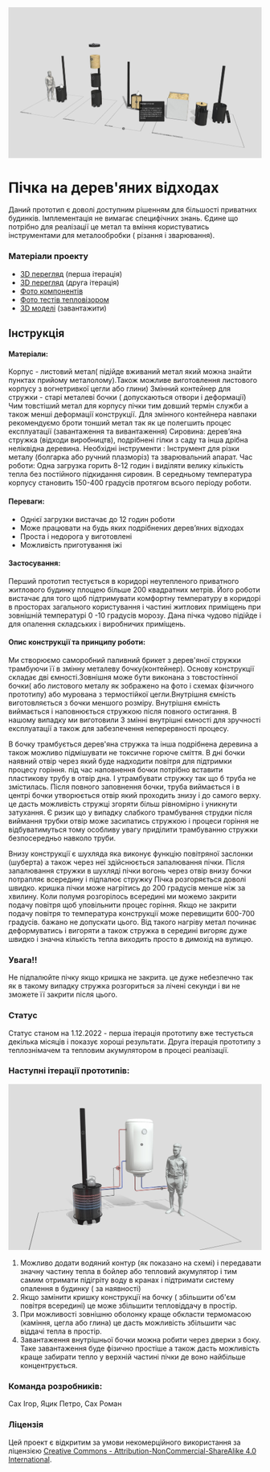 ![alt text](https://github.com/Ostriv-platform/Wood_chip_stove/blob/main/UA/Stove_model.jpg?raw=true)

# Пічка на дерев'яних відходах

Даний прототип є доволі доступним рішенням для більшості приватних будинків. Імплементація не вимагає  специфічних знань. Єдине що потрібно для реалізації це метал та вміння користуватись інструментами для металообробки ( різання і зварювання).

### Матеріали проекту

- [3D перегляд](https://sketchfab.com/3d-models/stove-prototype-10-52218750ea024a8d8f91d65e440f9fa2) (перша ітерація)
- [3D перегляд](https://sketchfab.com/3d-models/stove-prototype-20-52fff2d47ecf4f34a340b4a304733834) (друга ітерація)
- [Фото компонентів](https://github.com/Ostriv-platform/Wood_chip_stove/tree/main/UA/Photo/Preparations)
- [Фото тестів тепловізором](https://github.com/Ostriv-platform/Wood_chip_stove/tree/main/UA/Photo/Test)
- [3D моделі](https://github.com/Ostriv-platform/Wood_chip_stove/tree/main/UA/3D%20models) (завантажити)

## Інструкція

#### Матеріали: 
Корпус - листовий метал( підійде вживаний метал який можна знайти пунктах прийому металолому).Також можливе виготовлення листового корпусу з вогнетривкої цегли або глини)
Змінний контейнер для стружки -  старі металеві бочки ( допускаються отвори і  деформації)
Чим товстіший метал  для корпусу пічки тим  довший термін служби а також менші деформації конструкції. Для змінного контейнера навпаки рекомендуємо броти тонший метал так як це полегшить процес експлуатації (завантаження та вивантаження)
Сировина: дерев’яна стружка (відходи виробництв), подрібнені гілки  з саду та інша дрібна неліквідна деревина.
Необхідні інструменти : Інструмент для різки металу (болгарка або  ручний плазморіз) та  зварювальний апарат. 
Час роботи: Одна загрузка горить 8-12 годин і виділяти велику кількість тепла без  постійного підкидання сировин. В середньому температура корпусу становить 150-400 градусів  протягом всього періоду роботи.

#### Переваги:  
- Однієї загрузки вистачає до 12 годин  роботи
- Може працювати на будь яких подрібнених дерев’яних відходах
- Проста і недорога у виготовлені
- Можливість приготування іжі

#### Застосування:
Перший прототип тестується в  коридорі неутепленого  приватного житлового  будинку площею  більше 200 квадратних метрів. Його роботи вистачає для того щоб підтримувати комфортну температуру в коридорі в просторах загального користування і частині житлових приміщень при зовнішній температурі 0 -10 градусів морозу.
Дана пічка чудово підійде і для опалення складських і виробничих приміщень. 

#### Опис конструкції та принципу роботи:
Ми створюємо саморобний  паливний брикет з дерев'яної стружки  трамбуючи її в змінну металеву бочку(контейнер). 
Основу конструкції складає дві ємності.Зовнішня може бути виконана з товстостінної бочки( або листового металу  як зображено на фото і схемах фізичного прототипу) або мурована з термостійкої цегли.Внутрішня ємність виготовляється з бочки меншого розміру. Внутрішня ємність виймається і наповнюється стружкою після повного остигання. В нашому випадку ми виготовили 3 змінні внутрішні ємності для зручності експлуатації а також для забезпечення неперервності процесу. 

В бочку трамбується дерев'яна стружка та інша подрібнена деревина а також можливо підмішувати    не  токсичне горюче сміття. В  дні бочки  наявний отвір через який буде надходити повітря для підтримки процесу горіння. під час наповнення бочки потрібно вставити пластикову трубу  в отвір дна. І утрамбувати стружку так що б труба не змістилась. Після повного заповнення бочки, труба виймається і в центрі бочки  утворюється отвір який проходить знизу і до самого верху. це дасть можливість стружці згоряти більш рівномірно і уникнути затухання.  Є ризик  що у випадку слабкого трамбування струдки після виймання трубки отвір може засипатись стружкою і процеси горіння не відбуватимуться тому особливу увагу приділити трамбуванню стружки безпосередньо навколо труби. 

Внизу конструкції є шухляда яка виконує функцію повітряної заслонки (шуберта) а також через неї здійснюється запалювання пічки. 
Після запалювання  стружки в шухляді  пічки вогонь через отвір внизу бочки потрапляє всередину і підпалює стружку  Пічка розгоряється доволі швидко. кришка  пічки може нагрітись до 200 градусів менше ніж за хвилину. Коли полумя розгорілось всередині ми можемо закрити подачу повітря щоб уповільнити  процес горіння. Якщо не закрити подачу повітря то температура конструкції може перевищити 600-700 градусів. бажано не допускати цього. Від такого нагріву метал починає деформуватись і вигоряти а також стружка в середині вигоряє дуже швидко і значна кількість тепла виходить просто в димохід на вулицю.

### Увага!! 
Не підпалюйте  пічку якщо кришка не закрита. це дуже небезпечно так як в такому випадку стружка розгориться за лічені секунди і ви не зможете  її закрити після цього. 

### Статус
Статус станом на 1.12.2022 - перша ітерація прототипу вже тестується декілька місяців і показує хороші результати. Друга ітерація прототипу з теплознімачем та тепловим акумулятором в процесі реалізації.  

### Наступні ітерації прототипів:

![alt text](https://github.com/Ostriv-platform/Wood_chip_stove/blob/main/second_iteration.jpg?raw=true)

1. Можливо додати водяний контур (як показано на схемі) і передавати значну частину тепла в бойлер або тепловий акумулятор і тим самим  отримати підігріту воду  в кранах і підтримати систему опалення в будинку ( за наявності)
2. Якщо замінити кришку конструкції  на бочку ( збільшити  об'єм повітря всередині) це може збільшити тепловіддачу в простір.
3. При можливості зовнішню оболонку краще обкласти   термомасою (каміння, цегла або глина) це дасть можливість збільшити  час віддачі тепла в простір.
4. Завантаження  внутрішньої бочки можна  робити через дверки з боку. Таке завантаження буде фізично простіше а також дасть можливість краще  забирати тепло у верхній частині пічки  де воно найбільше концентрується.


### Команда розробників:
Сах Ігор, Яцик Петро, Сах Роман

### Ліцензія 
Цей проект є відкритим за умови некомерційного використання за ліцензією
[Creative Commons - Attribution-NonCommercial-ShareAlike 4.0 International](https://creativecommons.org/licenses/by-nc-sa/4.0/).
